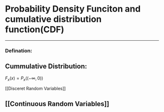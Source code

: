 # Probability Density Funciton and cumulative distribution function(CDF)


---
### Defination:

Cummulative Distribution:
---

$F_x(x)= P_x((-\infty,0))$


[[Disceret Random Variables]]

[[Continuous Random Variables]]
---
